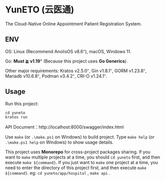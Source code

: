 # YunETO (云医通) 
The Cloud-Native Online Appointment Patient Registration System.

## ENV

OS: Linux (Recommend AnolisOS v8.6⁺), macOS, Windows 11.

Go: **Must ≧ v1.19⁺** (Because this project uses **Go Generics**).

Other major requirements: Kratos v2.5.0⁺, Gin v1.8.1⁺, GORM v1.23.8⁺, Mariadb v10.6.8⁺, Podman v3.4.2⁺, CRI-O v1.24.1⁺.

## Usage

Run this project:

```shell
cd yuneto
kratos run
```

API Document：http://localhost:8000/swagger/index.html

Use `make` (or `.\make.ps1` on Windows) to build project. Type `make help` (or `.\make.ps1 help` on Windows) to show usage details.

This project uses **Monorepo** for cross-project packages sharing. If you want to `make` multiple projects at a time, you should `cd yuneto` first, and then execute `make ${command}`. If you just want to `make` one project at a time, you need to enter the directory of this project first, and then execute `make ${command}`. eg: `cd yuneto/app/hospital` , `make api` .
